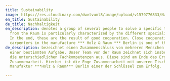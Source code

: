 ```yaml
---
title: Sustainability
image: https://res.cloudinary.com/dwvtvuml8/image/upload/v1579776833/Nachhaltigkeit-Wald-Natur_vyrdtf.jpg
en_title: Sustainability
de_title: Nachhaltigkeit
en_description: denotes a group of several people to solve a specific task. Our team
  from the Raum is particularly characterized by the different specialist skills.
  In the end, these are the result of good cooperation. Close cooperation with our
  carpenters in the manufacture *** Holz & Raum *** Berlin is one of the keys to success.
de_description: bezeichnet einen Zusammenschluss von mehreren Menschen zur Lösung
  einer bestimmten Aufgabe. Unser Team von der Raum zeichnet sich insbesondere über
  die unterschiedlichen Fachkompetenzen aus. Diese sind am Ende das Ergebnis guter
  Zusammenarbeit. Hierbei ist die Enge Zusammenarbeit mit unseren Tischler innen der
  Manufaktur ***Holz & Raum*** Berlin einer der Schlüssel zum Erfolg.

---
```

